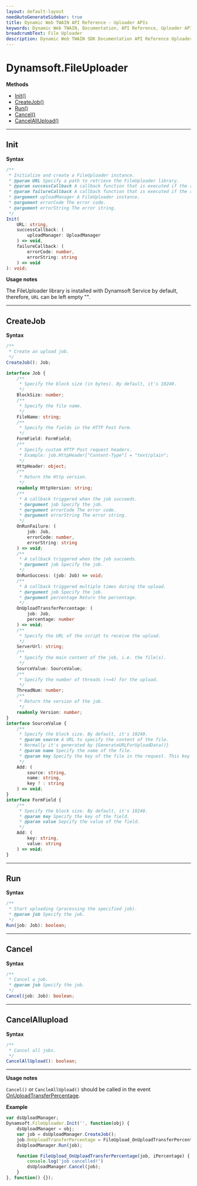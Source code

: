 ```yaml
---
layout: default-layout
needAutoGenerateSidebar: true
title: Dynamic Web TWAIN API Reference - Uploader APIs
keywords: Dynamic Web TWAIN, Documentation, API Reference, Uploader APIs
breadcrumbText: File Uploader
description: Dynamic Web TWAIN SDK Documentation API Reference Uploader APIs Page
---
```


# Dynamsoft.FileUploader

**Methods**

* [Init()](#init)
* [CreateJob()](#createjob)
* [Run()](#run)
* [Cancel()](#cancel)
* [CancelAllUpload()](#cancelallupload)

---

## Init

**Syntax**

``` typescript
/**
 * Initialize and create a FileUploader instance.
 * @param URL Specify a path to retrieve the FileUploader library.
 * @param successCallback A callback function that is executed if the request succeeds.
 * @param failureCallback A callback function that is executed if the request fails.
 * @argument uploadManager A FileUploader instance.
 * @argument errorCode The error code.
 * @argument errorString The error string.
 */
Init(
    URL: string,
    successCallback: (
        uploadManager: UploadManager
    ) => void,
    failureCallback: (
        errorCode: number,
        errorString: string
    ) => void
): void;
```

**Usage notes**

The FileUploader library is installed with Dynamsoft Service by default, therefore, `URL` can be left empty "".

---

## CreateJob

**Syntax**

``` typescript
/**
 * Create an upload job.
 */
CreateJob(): Job;

interface Job {
    /**
     * Specify the block size (in bytes). By default, it's 10240.
     */
    BlockSize: number;
    /**
     * Specify the file name.
     */
    FileName: string;
    /**
     * Specify the fields in the HTTP Post Form.
     */
    FormField: FormField;
    /**
     * Specify custom HTTP Post request headers.
     * Example: job.HttpHeader["Content-Type"] = "text/plain";
     */
    HttpHeader: object;
    /**
     * Return the Http version.
     */
    readonly HttpVersion: string;
    /**
     * A callback triggered when the job succeeds.
     * @argument job Specify the job.
     * @argument errorCode The error code.
     * @argument errorString The error string.
     */
    OnRunFailure: (
        job: Job,
        errorCode: number,
        errorString: string
    ) => void;
    /**
     * A callback triggered when the job succeeds.
     * @argument job Specify the job.
     */
    OnRunSuccess: (job: Job) => void;
    /**
     * A callback triggered multiple times during the upload.
     * @argument job Specify the job.
     * @argument percentage Return the percentage.
     */
    OnUploadTransferPercentage: (
        job: Job,
        percentage: number
    ) => void;
    /**
     * Specify the URL of the script to receive the upload.
     */
    ServerUrl: string;
    /**
     * Specify the main content of the job, i.e. the file(s).
     */
    SourceValue: SourceValue;
    /**
     * Specify the number of threads (<=4) for the upload.
     */
    ThreadNum: number;
    /**
     * Return the version of the job.
     */
    readonly Version: number;
}
interface SourceValue {
    /**
     * Specify the block size. By default, it's 10240.
     * @param source A URL to specify the content of the file.
     * Normally it's generated by {GenerateURLForUploadData()}
     * @param name Specify the name of the file.
     * @param key Specify the key of the file in the request. This key can be used to retrieve the file content in server-side scripts.
     */
    Add: (
        source: string,
        name: string,
        key ? : string
    ) => void;
}
interface FormField {
    /**
     * Specify the block size. By default, it's 10240.
     * @param key Specify the key of the field.
     * @param value Sepcify the value of the field.
     */
    Add: (
        key: string,
        value: string
    ) => void;
}
```

---

## Run

**Syntax**

``` typescript
/**
 * Start uploading (processing the specified job).
 * @param job Specify the job.
 */
Run(job: Job): boolean;
```

---

## Cancel

**Syntax**

``` typescript
/**
 * Cancel a job.
 * @param job Specify the job.
 */
Cancel(job: Job): boolean;
```

---

## CancelAllupload

**Syntax**

``` typescript
/**
 * Cancel all jobs.
 */
CancelAllUpload(): boolean;
```

---

**Usage notes**

`Cancel()` or `CancleAllUpload()` should be called in the event [OnUploadTransferPercentage](#onuploadtransferpercentage).

**Example**

``` javascript
var dsUploadManager;
Dynamsoft.FileUploader.Init('', function(obj) {
    dsUploadManager = obj;
    var job = dsUploadManager.CreateJob();
    job.OnUploadTransferPercentage = FileUpload_OnUploadTransferPercentage;
    dsUploadManager.Run(job);

    function FileUpload_OnUploadTransferPercentage(job, iPercentage) {
        console.log('job cancelled!')
        dsUploadManager.Cancel(job);
    }
}, function() {});
```
